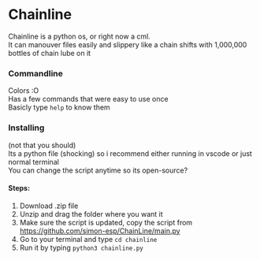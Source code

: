 # Chainline <br>
Chainline is a python os, or right now a cml. <br>
It can manouver files easily and slippery like a chain shifts with 1,000,000 bottles of chain lube on it <br>
### Commandline
Colors :O <br>
Has a few commands that were easy to use once <br>
Basicly type `help` to know them <br>
### Installing<br>
(not that you should)<br>
Its a python file (shocking) so i recommend either running in vscode or just normal terminal<br>
You can change the script anytime so its open-source?<br>
#### Steps:
1. Download .zip file
2. Unzip and drag the folder where you want it
3. Make sure the script is updated, copy the script from https://github.com/simon-esp/ChainLine/main.py
4. Go to your terminal and type `cd chainline`
5. Run it by typing `python3 chainline.py`
